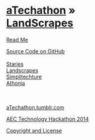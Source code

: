 [aTechathon](../index.html ) &raquo;<br>[LandScrapes]( ./index.html )
===

<p id=rm >
	<a href=JavaScript:displayPage("#readme.md#rm"); >Read Me</a>
</p>

<i class="fa fa-github"></i> [Source Code on GitHub]( https://github.com/aTechathon/atechathon.github.io/tree/master/landscrapes )  
<br>
[Staries]( ../staries/index.html "stars + stories" )  
[Landscrapes]( ../landscrapes/index.html "Earth works")  
[Simplitechture]( ../simplitechture/index.html "simplified + tech + AEC" )  
[Athonia]( ../athonia/index.html "A design gathering app" )  
<br>
<br>

<i class="fa fa-tumblr-square"></i> [aTechathon.tumblr.com]( http://atechathon.tumblr.com )

<i class="fa fa-external-link"></i> [AEC Technology Hackathon 2014 ]( https://www.hackerleague.org/hackathons/aec-technology-hackathon-2014/ )

<i class="fa fa-copy"></i> [Copyright and License](https://github.com/aTechathon/atechathon.github.io/blob/master/atechathon-copyright-and-mit-license.md )